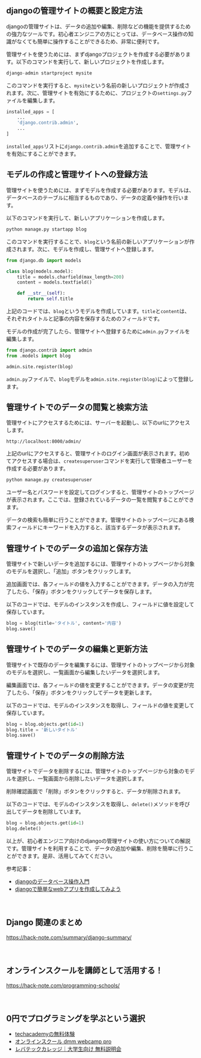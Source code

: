 <!--
title: 【django】管理サイトの使い方：データの追加や編集、削除方法
tags: python,django
id: 
private: false
-->

## djangoの管理サイトの概要と設定方法
djangoの管理サイトは、データの追加や編集、削除などの機能を提供するための強力なツールです。初心者エンジニアの方にとっては、データベース操作の知識がなくても簡単に操作することができるため、非常に便利です。

管理サイトを使うためには、まずdjangoプロジェクトを作成する必要があります。以下のコマンドを実行して、新しいプロジェクトを作成します。

```python
django-admin startproject mysite
```

このコマンドを実行すると、`mysite`という名前の新しいプロジェクトが作成されます。次に、管理サイトを有効にするために、プロジェクトの`settings.py`ファイルを編集します。

```python
installed_apps = [
    ...
    'django.contrib.admin',
    ...
]
```

`installed_apps`リストに`django.contrib.admin`を追加することで、管理サイトを有効にすることができます。

## モデルの作成と管理サイトへの登録方法
管理サイトを使うためには、まずモデルを作成する必要があります。モデルは、データベースのテーブルに相当するものであり、データの定義や操作を行います。

以下のコマンドを実行して、新しいアプリケーションを作成します。

```python
python manage.py startapp blog
```

このコマンドを実行することで、`blog`という名前の新しいアプリケーションが作成されます。次に、モデルを作成し、管理サイトへ登録します。

```python
from django.db import models

class blog(models.model):
    title = models.charfield(max_length=200)
    content = models.textfield()

    def __str__(self):
        return self.title
```

上記のコードでは、`blog`というモデルを作成しています。`title`と`content`は、それぞれタイトルと記事の内容を保存するためのフィールドです。

モデルの作成が完了したら、管理サイトへ登録するために`admin.py`ファイルを編集します。

```python
from django.contrib import admin
from .models import blog

admin.site.register(blog)
```

`admin.py`ファイルで、`blog`モデルを`admin.site.register(blog)`によって登録します。

## 管理サイトでのデータの閲覧と検索方法
管理サイトにアクセスするためには、サーバーを起動し、以下のurlにアクセスします。

```
http://localhost:8000/admin/
```

上記のurlにアクセスすると、管理サイトのログイン画面が表示されます。初めてアクセスする場合は、`createsuperuser`コマンドを実行して管理者ユーザーを作成する必要があります。

```python
python manage.py createsuperuser
```

ユーザー名とパスワードを設定してログインすると、管理サイトのトップページが表示されます。ここでは、登録されているデータの一覧を閲覧することができます。

データの検索も簡単に行うことができます。管理サイトのトップページにある検索フィールドにキーワードを入力すると、該当するデータが表示されます。

## 管理サイトでのデータの追加と保存方法
管理サイトで新しいデータを追加するには、管理サイトのトップページから対象のモデルを選択し、「追加」ボタンをクリックします。

追加画面では、各フィールドの値を入力することができます。データの入力が完了したら、「保存」ボタンをクリックしてデータを保存します。

以下のコードでは、モデルのインスタンスを作成し、フィールドに値を設定して保存しています。

```python
blog = blog(title='タイトル', content='内容')
blog.save()
```

## 管理サイトでのデータの編集と更新方法
管理サイトで既存のデータを編集するには、管理サイトのトップページから対象のモデルを選択し、一覧画面から編集したいデータを選択します。

編集画面では、各フィールドの値を変更することができます。データの変更が完了したら、「保存」ボタンをクリックしてデータを更新します。

以下のコードでは、モデルのインスタンスを取得し、フィールドの値を変更して保存しています。

```python
blog = blog.objects.get(id=1)
blog.title = '新しいタイトル'
blog.save()
```

## 管理サイトでのデータの削除方法
管理サイトでデータを削除するには、管理サイトのトップページから対象のモデルを選択し、一覧画面から削除したいデータを選択します。

削除確認画面で「削除」ボタンをクリックすると、データが削除されます。

以下のコードでは、モデルのインスタンスを取得し、`delete()`メソッドを呼び出してデータを削除しています。

```python
blog = blog.objects.get(id=1)
blog.delete()
```

以上が、初心者エンジニア向けのdjangoの管理サイトの使い方についての解説です。管理サイトを利用することで、データの追加や編集、削除を簡単に行うことができます。是非、活用してみてください。

参考記事：
- [djangoのデータベース操作入門](https://qiita.com/kaki_k/items/2a7869c65dc0703c4f8c)
- [djangoで簡単なwebアプリを作成してみよう](https://qiita.com/kaki_k/items/7ee5660d7c5f3bed9b03)

　

## Django 関連のまとめ
https://hack-note.com/summary/django-summary/

　

## オンラインスクールを講師として活用する！
https://hack-note.com/programming-schools/

　

## 0円でプログラミングを学ぶという選択
- [techacademyの無料体験](//af.moshimo.com/af/c/click?a_id=2612475&amp;p_id=1555&amp;pc_id=2816&amp;pl_id=22706&amp;url=https%3a%2f%2ftechacademy.jp%2fhtmlcss-trial%3futm_source%3dmoshimo%26utm_medium%3daffiliate%26utm_campaign%3dtextad)
- [オンラインスクール dmm webcamp pro](//af.moshimo.com/af/c/click?a_id=2612482&amp;p_id=1363&amp;pc_id=2297&amp;pl_id=39999&amp;guid=on)
- [レバテックカレッジ｜大学生向け 無料説明会](//af.moshimo.com/af/c/click?a_id=4071793&p_id=3198&pc_id=7488&pl_id=41848)

